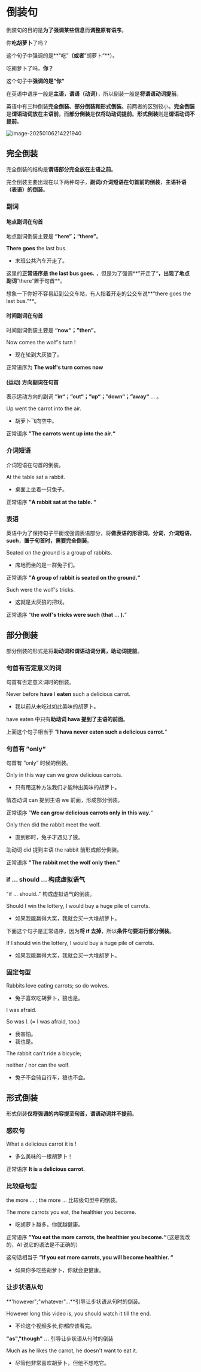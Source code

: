 # 倒装句

倒装句的目的是**为了强调某些信息**而**调整原有语序**。

你**吃胡萝卜**了吗？

这个句子中强调的是**“吃”**（或者**”胡萝卜“**）。



吃胡萝卜了吗，**你？**

这个句子中**强调的是”你“**



在英语中语序一般是**主语，谓语（动词）**，所以倒装一般是**将谓语动词提前**。

英语中有三种倒装**完全倒装、部分倒装和形式倒装**。前两者的区别较小，**完全倒装**是**谓语动词放在主语前**，而**部分倒装**是**仅将助动词提前**。**形式倒装**则是**谓语动词不提前**。



![image-20250106214221940](./images/%E5%80%92%E8%A3%85%E5%8F%A5.assets/image-20250106214221940.png)



## 完全倒装

完全倒装的结构是**谓语部分完全放在主语之前**。

完全倒装主要出现在以下两种句子，**副词/介词短语在句首前的倒装**，**主语补语（表语）的倒装**。



### 副词



#### 地点副词在句首

地点副词倒装主要是 **”here”；“there”**。



**There goes** the last bus.

- 末班公共汽车开走了。



这里的**正常语序是 the last bus goes.** ，但是为了强调**”开走了“**，出现了地点副词**”there“置于句首**。

想象一下你好不容易赶到公交车站，有人指着开走的公交车说**”there goes the last bus.”**。



#### 时间副词在句首

时间副词倒装主要是 **“now“；”then”**。



Now comes the wolf's turn !

- 现在轮到大灰狼了。



正常语序为 **The wolf's turn comes now**



#### (运动) 方向副词在句首

表示运动方向的副词 **”in“；”out“；”up“；”down“；”away“** ... 。



Up went the carrot into the air.

- 胡萝卜飞向空中。



正常语序 **”The carrots went up into the air.“**



### 介词短语

介词短语在句首的倒装。



At the table sat a rabbit.

- 桌面上坐着一只兔子。



正常语序 **”A rabbit sat at the table. “**



### 表语

英语中为了保持句子平衡或强调表语部分，将**做表语的形容词**，**分词**，**介词短语**，**such**，**置于句首时，需要完全倒装**。



Seated on the ground is a group of rabbits.

- 席地而坐的是一群兔子们。

正常语序 **”A group of rabbit is seated on the ground.“**



Such were the wolf's tricks.

- 这就是太灰狼的把戏。

正常语序 “**the wolf's tricks were such (that ... ).**”



## 部分倒装

部分倒装的形式是将**助动词和谓语动词分离，助动词提前**。



### 句首有否定意义的词

句首有否定意义词时的倒装。



Never before **have** I **eaten** such a delicious carrot.

- 我以前从未吃过如此美味的胡萝卜。



have eaten 中只有**助动词 hava 提到了主语的前面**。

上面这个句子相当于 ”**I hava never eaten such a delicious carrot.**“



### 句首有 ”only“

句首有 ”only“ 时候的倒装。



Only in this way can we grow delicious carrots.

- 只有用这种方法我们才能种出美味的胡萝卜。



情态动词 can 提到主语 we 前面，形成部分倒装。

正常语序 ”**We can grow delicious carrots only in this way.**“



Only then did the rabbit meet the wolf.

- 直到那时，兔子才遇见了狼。



助动词 did 提到主语 the rabbit 前形成部分倒装。

正常语序 **"The rabbit met the wolf only then."**



### if ... should ... 构成虚拟语气

"if ... should.." 构成虚拟语气的倒装。



Should I win the lottery, I would buy a huge pile of carrots.

- 如果我能赢得大奖，我就会买一大堆胡萝卜。



下面这个句子是正常语序，因为**将 if 去掉**，所以**条件句要进行部分倒装**。

If I should win the lottery, I would buy a huge pile of carrots.

- 如果我能赢得大奖，我就会买一大堆胡萝卜。



### 固定句型

Rabbits love eating carrots; so do wolves.

- 兔子喜欢吃胡萝卜，狼也是。



I was afraid.

So was I. (= I was afraid, too.)

- 我害怕。
- 我也是。



The rabbit can't ride a bicycle;

neither / nor can the wolf.

- 兔子不会骑自行车，狼也不会。



## 形式倒装

形式倒装**仅将强调的内容提至句首，谓语动词并不提前**。



### 感叹句

What a delicious carrot it is !

- 多么美味的一根胡萝卜！



正常语序 **It is a delicious carrot.**



### 比较级句型

the more ... ; the more ... 比较级句型中的倒装。



The more carrots you eat, the healthier you become.

- 吃胡萝卜越多，你就越健康。



正常语序 **”You eat the more carrots, the healthier you become.“**（这是我改的，AI 说它的语法是不正确的）



这句话相当于 **”If you eat more carrots, you will become healthier. “**

- 如果你多吃些胡萝卜，你就会更健康。



### 让步状语从句

**'however";"whatever"...**引导让步状语从句时的倒装。



However long this video is, you should watch it till the end.

- 不论这个视频多长,你都应该看完。





**"as","though" ...** 引导让步状语从句时的倒装



Much as he likes the carrot, he doesn't want to eat it.

- 尽管他非常喜欢胡萝卜，但他不想吃它。